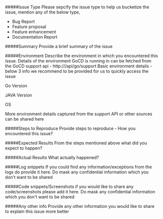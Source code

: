 #####Issue Type
Please sepcify the issue type to help us bucketize the issue, mention any of the below type,
- Bug Report
- Feature proposal
- Feature enhancement
- Documentation Report

#####Summary
Provide a brief summary of the issue

#####Environment
Describe the environment in which you encountered this issue. Details of the environment GoCD is running in can be fetched from the GoCD support api - http://<go-server-host>/api/go/support
Basic environment details - below 3 info we recommend to be provided for us to quickly access the issue

Go Version

JAVA Version

OS

More environment details captured from the support API or other sources can be shared here

#####Steps to Reproduce
Provide steps to reproduce - How you encountered this issue?

#####Expected Results
From the steps mentioned above what did you expect to happen?

#####Actual Results
What actually happened?


#####Log snippets
If you could find any information/exceptions from the logs do provide it here. Do mask any confidential information which you don't want to be shared

#####Code snippets/Screenshots
if you would like to share any code/screenshots please add it here. Do mask any confidential information which you don't want to be shared

#####Any other info
Provide any other information you would like to share to explain this issue more better
